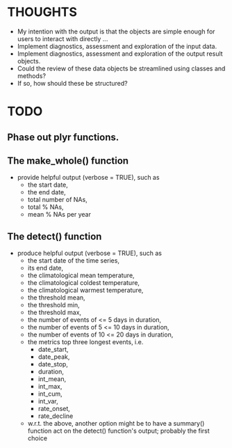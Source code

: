 # THOUGHTS

* My intention with the output is that the objects are simple enough for users 
to interact with directly ...
* Implement diagnostics, assessment and exploration of the input data.
* Implement diagnostics, assessment and exploration of the output result objects.
* Could the review of these data objects be streamlined using classes and methods?
* If so, how should these be structured?

# TODO

## Phase out plyr functions.

## The make_whole() function

* provide helpful output (verbose = TRUE), such as 
    + the start date,
    + the end date,
    + total number of NAs,
    + total % NAs,
    + mean % NAs per year

## The detect() function

* produce helpful output (verbose = TRUE), such as 
    + the start date of the time series,
    + its end date,
    + the climatological mean temperature,
    + the climatological coldest temperature, 
    + the climatological warmest temperature,
    + the threshold mean,
    + the threshold min,
    + the threshold max,
    + the number of events of <= 5 days in duration,
    + the number of events of 5 <= 10 days in duration,
    + the number of events of 10 <= 20 days in duration,
    + the metrics top three longest events, i.e.
        + date_start,
        + date_peak,
        + date_stop,
        + duration,
        + int_mean,
        + int_max,
        + int_cum,
        + int_var,
        + rate_onset,
        + rate_decline
    + w.r.t. the above, another option might be to have a summary() function act on the detect() function's output; probably the first choice
